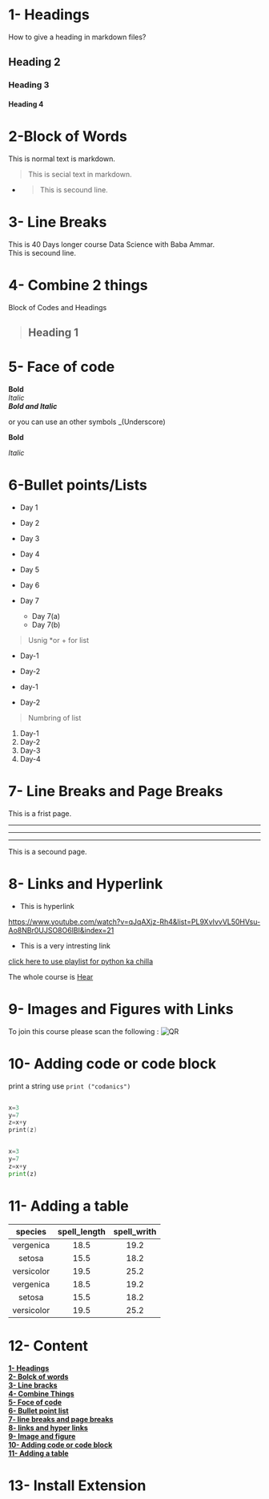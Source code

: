 # 1- Headings

How to give a heading  in markdown files?

## Heading 2

### Heading 3

#### Heading 4

# 2-Block of Words

This is normal text is markdown.
> This is secial text in markdown.
>
* >This is secound line.

# 3- Line Breaks

This is 40 Days longer course Data Science with Baba Ammar.\
This is secound line.

# 4- Combine 2 things

 Block of Codes and Headings

> ## Heading 1

# 5- Face of code

**Bold** \
*Italic*\
***Bold and Italic***

or you can use an other symbols _(Underscore)

**Bold**

*Italic*

# 6-Bullet points/Lists

* Day 1

* Day 2
* Day 3
* Day 4
* Day 5
* Day 6
* Day 7
  * Day 7(a)
  * Day 7(b)

> Usnig *or + for list

* Day-1
* Day-2

* day-1

* Day-2

> Numbring of list

01. Day-1
02. Day-2
02. Day-3
03. Day-4

# 7- Line Breaks and Page Breaks

This is a frist page.
____
---
***
This is a secound page.

# 8- Links and Hyperlink

* This is hyperlink

<https://www.youtube.com/watch?v=qJqAXjz-Rh4&list=PL9XvIvvVL50HVsu-Ao8NBr0UJSO8O6lBI&index=21>

* This is a very intresting link

[click here to use playlist for python ka chilla](https://www.youtube.com/watch?v=qJqAXjz-Rh4&list=PL9XvIvvVL50HVsu-Ao8NBr0UJSO8O6lBI&index=21)

[Codanics]:https://www.youtube.com/playlist?list=PL9XvIvvVL50HVsu-Ao8NBr0UJSO8O6lBI

The whole course is [Hear][Codanics]

# 9- Images and Figures with Links

To join this course please scan the following :
![QR](QR.png)

# 10- Adding code or code block

print a string use `print ("codanics")`

```c

x=3
y=7
z=x+y
print(z)
```

```python

x=3
y=7
z=x+y
print(z)
```

# 11- Adding a table

| species | spell_length | spell_writh |
|:-------:|:------------:|:-----------:|
| vergenica | 18.5|19.2|
| setosa | 15.5|18.2|
| versicolor | 19.5|25.2|
| vergenica | 18.5|19.2|
| setosa | 15.5|18.2|
| versicolor | 19.5|25.2|

# 12- Content
**[1- Headings](#1--headings)**\
**[2- Bolck of words](#2-block-of-words)**\
**[3- Line bracks](#3--line-breaks)**\
**[4- Combine Things](#4--combine-2-things)**\
**[5- Foce of code](#5--face-of-code)**\
**[6- Bullet point list](#6-bullet-pointslists)**\
**[7- line breaks and page breaks](#7--line-breaks-and-page-breaks)**\
**[8- links and hyper links ](#8--links-and-hyperlink)**\
**[9- Image and figure](#9--images-and-figures-with-links)**\
**[10- Adding code or code block](#10--adding-code-or-code-block)**\
**[11- Adding a table ](#11--adding-a-table)**



# 13- Install Extension

